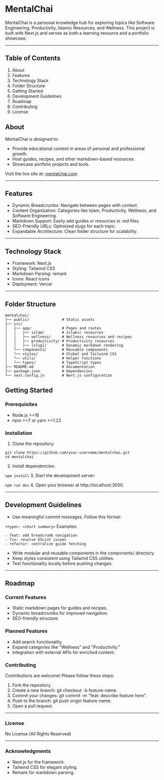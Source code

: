# MentalChai

MentalChai is a personal knowledge hub for exploring topics like Software Engineering, Productivity, Islamic Resources, and Wellness. This project is built with Next.js and serves as both a learning resource and a portfolio showcase.

---

## Table of Contents

1. About
2. Features
3. Technology Stack
4. Folder Structure
5. Getting Started
6. Development Guidelines
7. Roadmap
8. Contributing
9. License

## About

MentalChai is designed to:

- Provide educational content in areas of personal and professional growth.
- Host guides, recipes, and other markdown-based resources.
- Showcase portfolio projects and tools.

Visit the live site at: [mentalchai.com](https://www.mentalchai.com)

---

## Features

- Dynamic Breadcrumbs: Navigate between pages with context.
- Content Organization: Categories like Islam, Productivity, Wellness, and Software Engineering.
- Markdown Support: Easily add guides or resources in .md files.
- SEO-Friendly URLs: Optimized slugs for each topic.
- Expandable Architecture: Clean folder structure for scalability.

---

## Technology Stack

- Framework: Next.js
- Styling: Tailwind CSS
- Markdown Parsing: remark
- Icons: React Icons
- Deployment: Vercel

---

## Folder Structure

```
mentalchai/
├── public/               # Static assets
├── src/
│   ├── app/              # Pages and routes
│   │   ├── islam/        # Islamic resources
│   │   ├── wellness/     # Wellness resources and recipes
│   │   ├── productivity/ # Productivity resources
│   │   ├── [slug]/       # Dynamic markdown rendering
│   └── components/       # Reusable components
│   └── styles/           # Global and Tailwind CSS
│   └── utils/            # Helper functions
│   └── types/            # TypeScript types
├── README.md             # Documentation
├── package.json          # Dependencies
└── next.config.js        # Next.js configuration
```

## Getting Started

### Prerequisites

- Node.js >=16
- npm >=7 or yarn >=1.22

### Installation

1. Clone the repository:

```
git clone https://github.com/your-username/mentalchai.git
cd mentalchai
```

2. Install dependencies:

`npm install` 3. Start the development server:

`npm run dev` 4. Open your browser at http://localhost:3000.

---

## Development Guidelines

- Use meaningful commit messages. Follow this format:

`<type>: <short summary>`
Examples:

    - feat: add breadcrumb navigation
    - fix: resolve ESLint issues
    - refactor: centralize guide fetching

- Write modular and reusable components in the components/ directory.
- Keep styles consistent using Tailwind CSS utilities.
- Test functionality locally before pushing changes.

---

## Roadmap

### Current Features

- Static markdown pages for guides and recipes.
- Dynamic breadcrumbs for improved navigation.
- SEO-friendly structure.

### Planned Features

- Add search functionality.
- Expand categories like "Wellness" and "Productivity."
- Integration with external APIs for enriched content.

### Contributing

Contributions are welcome! Please follow these steps:

1. Fork the repository.
2. Create a new branch: git checkout -b feature-name.
3. Commit your changes: git commit -m "feat: describe feature here".
4. Push to the branch: git push origin feature-name.
5. Open a pull request.

---

### License

No License (All Rights Reserved)

---

### Acknowledgments

- Next.js for the framework.
- Tailwind CSS for elegant styling.
- Remark for markdown parsing.
